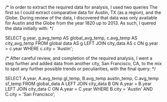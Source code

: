 /* In order to extract the required data for analysis, I used two queries
The first so I could extract comparative data for Austin, TX (as a region), and the Globe. 
During review of the data, I discovered that data was only available for Austin and the Globe from the year 1820 up to 2013. As such, I quered the data initially with: */

SELECT 	g.year,
		    g.avg_temp AS global_avg_temp, 
		    c.avg_temp AS city_avg_temp
FROM 	      global data AS g 
LEFT JOIN 	city_data AS c
				ON 	g.year = c.year
WHERE 	c.city = 'Austin'; 

/* After careful review, and completion of the required analysis, I went a step further and added data from another city, San Francisco, CA, to the mix to spot any further possible trends or peculiarities, with the final query: */ 

SELECT    A.year, 
          A.avg_temp gl_temp, 
          B.avg_temp austin_temp, 
          C.avg_temp sf_temp 
FROM      global_data A 
LEFT JOIN city_data B 
ON        A.year = B.year 
LEFT JOIN city_data C 
ON        A.year = C.year 
WHERE     B.city = 'Austin' 
AND       C.city = 'San Francisco’;

